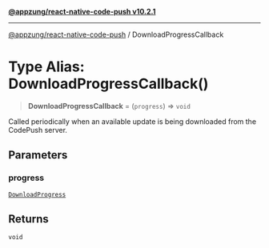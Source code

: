 [**@appzung/react-native-code-push v10.2.1**](../README.md)

---

[@appzung/react-native-code-push](../README.md) / DownloadProgressCallback

# Type Alias: DownloadProgressCallback()

> **DownloadProgressCallback** = (`progress`) => `void`

Called periodically when an available update is being downloaded from the CodePush server.

## Parameters

### progress

[`DownloadProgress`](../interfaces/DownloadProgress.md)

## Returns

`void`
